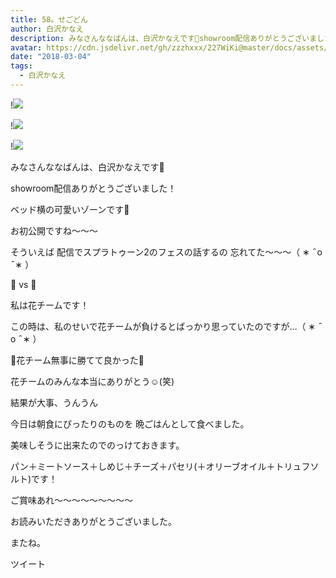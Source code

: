 ```yaml
---
title: 58。せごどん
author: 白沢かなえ
description: みなさんななばんは、白沢かなえです🌷showroom配信ありがとうございました！ベッド横の可愛いゾーンです🌷お初公開ですね〜〜〜...
avatar: https://cdn.jsdelivr.net/gh/zzzhxxx/227WiKi@master/docs/assets/photo/avatar/kanae.jpg
date: "2018-03-04"
tags:
  - 白沢かなえ
---
```


!![](https://cdn.jsdelivr.net/gh/zzzhxxx/227WiKi-image@master/blog-image/kanae-2018-03-04_1.jpg)

!![](https://cdn.jsdelivr.net/gh/zzzhxxx/227WiKi-image@master/blog-image/kanae-2018-03-04_2.jpg)

!![](https://cdn.jsdelivr.net/gh/zzzhxxx/227WiKi-image@master/blog-image/kanae-2018-03-04_3.jpg)









みなさんななばんは、白沢かなえです🌷











showroom配信ありがとうございました！









ベッド横の可愛いゾーンです🌷


お初公開ですね〜〜〜











そういえば
配信でスプラトゥーン2のフェスの話するの
忘れてた〜〜〜（ ∗   ̑ o   ̑ ∗ ）





🌸 vs 🍡





私は花チームです！







この時は、私のせいで花チームが負けるとばっかり思っていたのですが…（ ∗   ̑ o   ̑ ∗ ）



🌸花チーム無事に勝てて良かった🌸











花チームのみんな本当にありがとう☺️(笑)








結果が大事、うんうん









今日は朝食にぴったりのものを
晩ごはんとして食べました。







美味しそうに出来たのでのっけておきます。


パン＋ミートソース＋しめじ＋チーズ＋パセリ(＋オリーブオイル＋トリュフソルト)です！


ご賞味あれ〜〜〜〜〜〜〜〜〜















お読みいただきありがとうございました。



またね。


ツイート



